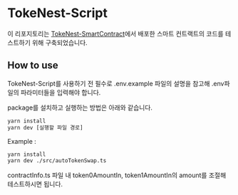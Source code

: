 # TokeNest-Script
이 리포지토리는 [TokeNest-SmartContract](https://github.com/TokeNest/TokeNest_SmartContract)에서 배포한 스마트 컨트랙트의 코드를 테스트하기 위해 구축되었습니다.



## How to use
TokeNest-Script를 사용하기 전 필수로 .env.example 파일의 설명을 참고해 .env파일의 파라미터들을 입력해야 합니다.

package를 설치하고 실행하는 방법은 아래와 같습니다.

```bash
yarn install
yarn dev [실행할 파일 경로]
```
Example : 
```bash
yarn install
yarn dev ./src/autoTokenSwap.ts
```

contractInfo.ts 파일 내 token0AmountIn, token1AmountIn의 amount를 조절해 테스트하시면 됩니다.
